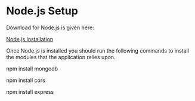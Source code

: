 # Node.js Setup
Download for Node.js is given here:

[Node.js Installation](https://nodejs.org/en/download)

Once Node.js is installed you should run the following commands to install the modules that the application relies upon.

npm install mongodb

npm install cors

npm install express